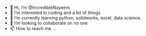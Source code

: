 - 👋 Hi, I’m @IncredibleNayeem
- 👀 I’m interested in coding and a lot of things
- 🌱 I’m currently learning python, solidworks, excel, data science.
- 💞️ I’m looking to collaborate on no one
- 📫 How to reach me ...

<!---
IncredibleNayeem/IncredibleNayeem is a ✨ special ✨ repository because its `README.md` (this file) appears on your GitHub profile.
You can click the Preview link to take a look at your changes.
--->
